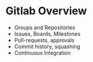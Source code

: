 # Gitlab Overview

* Groups and Repositories
* Issues, Boards, Milestones
* Pull-requests, approvals
* Commit history, squashing
* Continuous Integration
